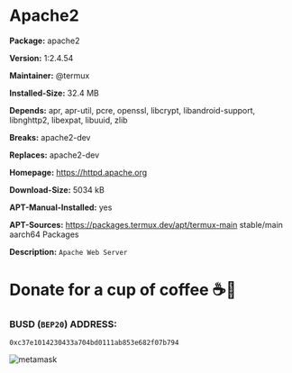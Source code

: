 # Apache2

__Package:__ apache2

__Version:__ 1:2.4.54

__Maintainer:__ @termux

__Installed-Size:__ 32.4 MB

__Depends:__ apr, apr-util, pcre, openssl, libcrypt, libandroid-support, libnghttp2, libexpat, libuuid, zlib

__Breaks:__ apache2-dev

__Replaces:__ apache2-dev

__Homepage:__ https://httpd.apache.org

__Download-Size:__ 5034 kB

__APT-Manual-Installed:__ yes

__APT-Sources:__ https://packages.termux.dev/apt/termux-main stable/main aarch64 Packages

__Description:__ `Apache Web Server`

# Donate for a cup of coffee ☕🥯

### BUSD (`BEP20`) ADDRESS:

```
0xc37e1014230433a704bd0111ab853e682f07b794
```

![metamask](https://i.ibb.co/fMLqkcm/metamask.png)

